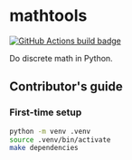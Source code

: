 # mathtools

[![GitHub Actions build badge](https://github.com/brcrista/mathtools/workflows/CI/badge.svg)](https://github.com/brcrista/mathtools/actions)

Do discrete math in Python.

## Contributor's guide

### First-time setup

```bash
python -m venv .venv
source .venv/bin/activate
make dependencies
```